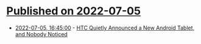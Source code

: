 # [Published on 2022-07-05](index.md)

* [2022-07-05, 16:45:00](https://slashdot.org/story/22/07/05/1546233/htc-quietly-announced-a-new-android-tablet-and-nobody-noticed?utm_source=rss1.0mainlinkanon&utm_medium=feed) - [HTC Quietly Announced a New Android Tablet, and Nobody Noticed](https://slashdot.org/story/22/07/05/1546233/htc-quietly-announced-a-new-android-tablet-and-nobody-noticed?utm_source=rss1.0mainlinkanon&utm_medium=feed)
